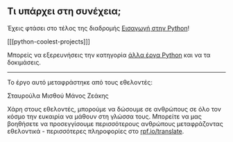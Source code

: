 ## Τι υπάρχει στη συνέχεια;

Έχεις φτάσει στο τέλος της διαδρομής [Εισαγωγή στην Python](https://projects.raspberrypi.org/el-GR/pathways/python-intro)!

[[[python-coolest-projects]]]

Μπορείς να εξερευνήσεις την κατηγορία [άλλα έργα Python](https://projects.raspberrypi.org/el-GR/projects?software%5B%5D=python) και να τα δοκιμάσεις.

***
Το έργο αυτό μεταφράστηκε από τους εθελοντές:

Σταυρούλα Μισθού
Μάνος Ζεάκης

Χάρη στους εθελοντές, μπορούμε να δώσουμε σε ανθρώπους σε όλο τον κόσμο την ευκαιρία να μάθουν στη γλώσσα τους. Μπορείτε να μας βοηθήσετε να προσεγγίσουμε περισσότερους ανθρώπους μεταφράζοντας εθελοντικά - περισσότερες πληροφορίες στο [rpf.io/translate](https://rpf.io/translate).
